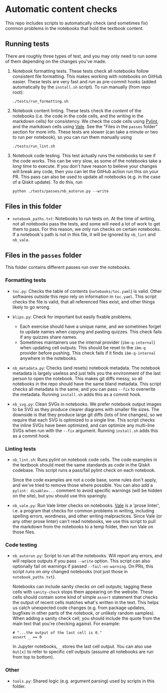 # Automatic content checks

This repo includes scripts to automatically check (and sometimes fix) common
problems in the notebooks that hold the textbook content.

## Running tests

There are roughly three types of test, and you may only need to run some of
them depending on the changes you've made.

1. Notebook formatting tests.
   These tests check all notebooks follow consistent file formatting. This
   makes working with notebooks on GitHub easier. These tests are very fast
   and run as pre-commit hooks (added automatically by the `install.sh`
   script). To run manually (from repo root):
   ```
   ./tests/run_formatting.sh
   ```
2. Notebook content linting.
   These tests check the _content_ of the notebooks (i.e. the code in the code
   cells, and the writing in the markdown cells) for consistency. We check the
   code cells using [Pylint](https://github.com/PyCQA/pylint), and the markdown
   cells using [Vale](https://vale.sh/). See the "Files in the `passes` folder"
   section for more info. These tests are slower (can take a minute or two to
   run per notebook), so you can run them manually using
   ```
   ./tests/run_lint.sh
   ```
3. Notebook code testing.
   This test actually runs the notebooks to see if the code works. This can be
   very slow, as some of the notebooks take a _long_ time to execute. If you
   don't have reason to believe your changes will break any code, then you can
   let the GitHub action run this on your PR. This pass can also be used to
   update all notebooks (e.g. in the case of a Qiskit update). To do this, run 
   ```
   python ./tests/passes/nb_autorun.py --write
   ```

## Files in this folder

- `notebook_paths.txt`: Notebooks to run tests on.
  At the time of writing, not all notebooks pass the tests, and some will
  need a lot of work to get them to pass. For this reason, we only run
  checks on certain notebooks. If a notebook's path is not in this file,
  it will be ignored by `nb_lint` and `nb_vale`.

## Files in the `passes` folder

This folder contains different passes run over the notebooks.

### Formatting tests

- `toc.py`: Checks the table of contents (`notebooks/toc.yaml`) is valid.
  Other softwares outside this repo rely on information in `toc.yaml`. This
  script checks the file is valid, that all referenced files exist, and other
  things likely to go wrong.

- `blips.py`: Check for important but easily fixable problems.
  - Each exercise should have a unique name, and we sometimes forget to update
    names when copying and pasting quizzes. This check fails if any quizzes
    share names.
  - Sometimes maintainers use the internal provider (`ibm-q-internal`) when
    updating cell outputs. This should be reset to the `ibm-q` provider before
    pushing. This check fails if it finds `ibm-q-internal` anywhere in the
    notebooks.

- `nb_metadata.py`: Checks (and resets) notebook metadata.
  The notebook metadata is largely useless and just tells you the
  environment of the last person to open the notebook. This makes git diffs
  messy, so all notebooks in the repo should have the same bland metadata.
  This script checks all metadata is the same, and you can pass `--fix` to
  overwrite the metadata. Running `install.sh` adds this as a commit hook.

- `nb_svg.py`: Clean SVGs in notebooks.
  We prefer notebook output images to be SVG as they produce clearer
  diagrams with smaller file sizes. The downside is that they produce
  large git diffs (lots of line changes), so we require that each SVG is
  optimized to a single line. This script checks the inline SVGs have been
  optimized, and can optimize any multi-line SVGs when run with the `--fix`
  argument. Running `install.sh` adds this as a commit hook.

### Linting tests

- `nb_lint.sh`: Runs pylint on notebook code cells.
  The code examples in the textbook should meet the same standards as
  code in the Qiskit codebase. This script runs a pass/fail pylint check
  on each notebook.

  Since the code examples are not a code base, some rules don't apply,
  and we've tried to remove those where possible. You can also add a `
  pylint: disable=...` comment to avoid specific warnings (will be hidden
  on the site), but you should use this sparingly.

- `nb_vale.py`: Run Vale linter checks on notebooks.
  [Vale](https://vale.sh/) is a 'prose linter', i.e. a program that checks
  for common problems in writing, including spelling errors, wordiness, and
  other writing malpractices. Since Vale (or any other prose linter) can't read
  notebooks, we use this script to pull the markdown from the notebooks to a
  temp folder, then run Vale on those files.

### Code testing

- `nb_autorun.py`: Script to run all the notebooks. Will report any errors, and
  will replace outputs if you pass `--write` option. This script can also
  optionally fail on warnings if passed `--fail-on-warning`. On PRs, this
  script runs on _any_ changed notebooks (not just those in
  `notebook_paths.txt`).

  Notebooks can include sanity checks on cell outputs; tagging these cells with
  `sanity-check` stops them appearing on the website. These cells should
  contain some kind of simple `assert` statement that checks the output of
  recent cells matches what's written in the text. This helps us catch
  unexpected code changes (e.g. from package updates, bugfixes in other parts
  of the notebook, or unlikely random samples). When adding a sanity check
  cell, you should include the quote from the main text that you're checking
  against. For example:
  ```
  # "...the output of the last cell is 0."
  assert _ == 0
  ```
  In Jupyter notebooks, `_` stores the last cell output. You can also use
  `Out[x]` to refer to specific cell outputs (assume all notebooks are run from
  top to bottom).

### Other

- `tools.py`: Shared logic (e.g. argument parsing) used by scripts in this
  folder.
